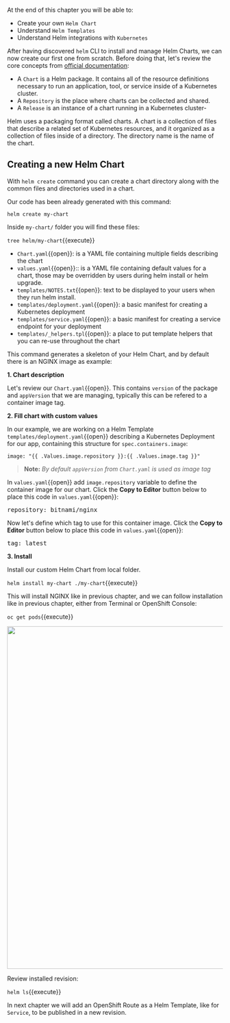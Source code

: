 At the end of this chapter you will be able to:
- Create your own `Helm Chart`
- Understand `Helm Templates`
- Understand Helm integrations with `Kubernetes`


After having discovered `helm` CLI to install and manage Helm Charts, we can now create our first one from scratch. Before doing that, let's review the core concepts from [official documentation](https://helm.sh/docs/topics/charts/):

- A `Chart` is a Helm package. It contains all of the resource definitions necessary to run an application, tool, or service inside of a Kubernetes cluster.
- A `Repository` is the place where charts can be collected and shared.
- A `Release` is an instance of a chart running in a Kubernetes cluster- 


Helm uses a packaging format called charts. A chart is a collection of files that describe a related set of Kubernetes resources, and it organized as a collection of files inside of a directory. The directory name is the name of the chart.

## Creating a new Helm Chart

With `helm create` command you can create a chart directory along with the common files and directories used in a chart.


Our code has been already generated with this command:

`helm create my-chart`


Inside `my-chart/` folder you will find these files:

`tree helm/my-chart`{{execute}}

* `Chart.yaml`{{open}}: is a YAML file containing multiple fields describing the chart
* `values.yaml`{{open}}:: is a YAML file containing default values for a chart, those may be overridden by users during helm install or helm upgrade.
* `templates/NOTES.txt`{{open}}: text to be displayed to your users when they run helm install.
* `templates/deployment.yaml`{{open}}: a basic manifest for creating a Kubernetes deployment
* `templates/service.yaml`{{open}}: a basic manifest for creating a service endpoint for your deployment
* `templates/_helpers.tpl`{{open}}: a place to put template helpers that you can re-use throughout the chart

This command generates a skeleton of your Helm Chart, and by default there is an NGINX image as example:


**1. Chart description**

Let's review our `Chart.yaml`{{open}}. This contains `version` of the package and `appVersion` that we are managing, typically this can be refered to a container image tag.


**2. Fill chart with custom values**

In our example, we are working on a Helm Template `templates/deployment.yaml`{{open}} describing a Kubernetes Deployment for our app, containing this structure for `spec.containers.image`:

`image: "{{ .Values.image.repository }}:{{ .Values.image.tag }}"`

> **Note:** *By default `appVersion` from `Chart.yaml` is used as image tag*


In `values.yaml`{{open}} add `image.repository` variable to define the container image for our chart. Click the **Copy to Editor** button below to place this code in `values.yaml`{{open}}:

<pre class="file" data-filename="values.yaml" data-target="insert" data-marker="# TODO: image repository">repository: bitnami/nginx</pre>


Now let's define which tag to use for this container image. Click the **Copy to Editor** button below to place this code in `values.yaml`{{open}}:

<pre class="file" data-filename="values.yaml" data-target="insert" data-marker="# TODO: image tag">tag: latest</pre>


**3. Install**

Install our custom Helm Chart from local folder.

`helm install my-chart ./my-chart`{{execute}}

This will install NGINX like in previous chapter, and we can follow installation like in previous chapter, either from Terminal or OpenShift Console:

`oc get pods`{{execute}}

<img src="../../assets/developing-on-openshift/helm/my-chart-helm-chart.png" width="800" />

Review installed revision:

`helm ls`{{execute}}

In next chapter we will add an OpenShift Route as a Helm Template, like for `Service`, to be published in a new revision.
